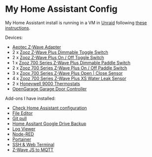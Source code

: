 # My Home Assistant Config

My Home Assistant install is running in a VM in [Unraid](https://unraid.net/) following [these instructions](https://community.home-assistant.io/t/hassio-on-unraid/59959).

Devices:
* [Aeotec Z-Wave Adapter](https://aeotec.com/z-wave-usb-stick)
* 2 x [Zooz Z-Wave Plus Dimmable Toggle Switch](https://www.thesmartesthouse.com/collections/zooz/products/zooz-z-wave-plus-dimmer-toggle-switch-zen24)
* 2 x [Zooz Z-Wave Plus On / Off Toggle Switch](https://www.thesmartesthouse.com/products/zooz-z-wave-on-off-toggle-switch-zen23)
* 1 x [Zooz 700 Series Z-Wave Plus Dimmable Paddle Switch](https://www.thesmartesthouse.com/products/zooz-700-series-z-wave-plus-dimmer-zen72)
* 2 x [Zooz 700 Series Z-Wave Plus On / Off Paddle Switch](https://www.thesmartesthouse.com/products/zooz-700-series-z-wave-plus-on-off-light-switch-zen71)
* 3 x [Zoox 700 Series Z-Wave Plus Open | Close Sensor](https://www.thesmartesthouse.com/products/zooz-z-wave-plus-700-series-xs-open-close-sensor-zse41)
* 4 x [Zooz 700 Series Z-Wave Plus XS Water Leak Sensor](https://www.thesmartesthouse.com/products/zooz-z-wave-plus-700-series-xs-water-leak-sensor-zse42)
* 2 x [Honeywell 9000 Thermostats](https://www.honeywellhome.com/en/products/thermostat/wi-fi-9000-7-day-programmable-thermostat)
* [OpenGarage Garage Door Controller ](https://opengarage.io/)

Add-ons I have installed:

* [Check Home Assistant configuration](https://home-assistant.io/addons/check_config/)
* [File Editor](https://github.com/home-assistant/addons/blob/master/configurator/README.md)
* [Git pull](https://github.com/home-assistant/addons/tree/master/git_pull)
* [Home Assitant Google Drive Backup](https://github.com/sabeechen/hassio-google-drive-backup)
* [Log Viewer](https://github.com/hassio-addons/addon-log-viewer)
* [Node-RED](https://github.com/hassio-addons/addon-node-red)
* [Portainer](https://github.com/hassio-addons/addon-portainer)
* [SSH & Web Terminal](https://github.com/hassio-addons/addon-ssh)
* [Z-Wave JS to MQTT](https://github.com/hassio-addons/addon-zwavejs2mqtt)